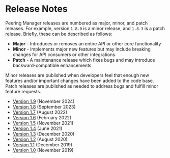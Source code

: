 # Release Notes

Peering Manager releases are numbered as major, minor, and patch releases. For
example, version `1.8.0` is a minor release, and `1.8.3` is a patch release.
Briefly, these can be described as follows:

* **Major** - Introduces or removes an entire API or other core functionality
* **Minor** - Implements major new features but may include breaking changes
  for API consumers or other integrations
* **Patch** - A maintenance release which fixes bugs and may introduce
  backward-compatible enhancements

Minor releases are published when developers feel that enough new features
and/or important changes have been added to the code base. Patch releases are
published as needed to address bugs and fulfill minor feature requests.

* [Version 1.9](./version-1.9.md) (November 2024)
* [Version 1.8](./version-1.8.md) (September 2023)
* [Version 1.7](./version-1.7.md) (August 2022)
* [Version 1.6](./version-1.6.md) (February 2022)
* [Version 1.5](./version-1.5.md) (November 2021)
* [Version 1.4](./version-1.4.md) (June 2021)
* [Version 1.3](./version-1.3.md) (December 2020)
* [Version 1.2](./version-1.2.md) (August 2020)
* [Version 1.1](./version-1.1.md) (December 2019)
* [Version 1.0](./version-1.0.md) (November 2019)
